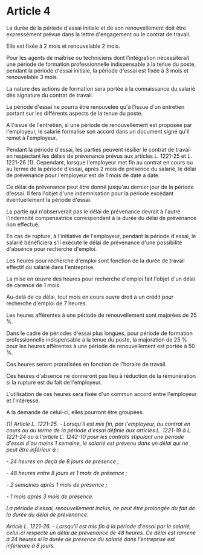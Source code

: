 # Article 4

La durée de la période d'essai initiale et de son renouvellement doit être expressément prévue dans la lettre d'engagement ou le contrat de travail. 

Elle est fixée à 2 mois et renouvelable 2 mois. 

Pour les agents de maîtrise ou techniciens dont l'intégration nécessiterait une période de formation professionnelle indispensable à la tenue du poste, pendant la période d'essai initiale, la période d'essai est fixée à 3 mois et renouvelable 3 mois. 

La nature des actions de formation sera portée à la connaissance du salarié dès signature du contrat de travail. 

La période d'essai ne pourra être renouvelée qu'à l'issue d'un entretien portant sur les différents aspects de la tenue du poste.

A l'issue de l'entretien, si une période de renouvellement est proposée par l'employeur, le salarié formalise son accord dans un document signé qu'il remet à l'employeur. 

Pendant la période d'essai, les parties peuvent résilier le contrat de travail en respectant les délais de prévenance prévus aux articles L. 1221-25 et L. 1221-26 (1). Cependant, lorsque l'employeur met fin au contrat en cours ou au terme de la période d'essai, après 2 mois de présence du salarié, le délai de prévenance pour l'employeur est de 1 mois de date à date. 

Ce délai de prévenance peut être donné jusqu'au dernier jour de la période d'essai. Il fera l'objet d'une indemnisation pour la période excédant éventuellement la période d'essai. 

La partie qui n'observerait pas le délai de prévenance devrait à l'autre l'indemnité compensatrice correspondant à la durée du délai de prévenance non effectué. 

En cas de rupture, à l'initiative de l'employeur, pendant la période d'essai, le salarié bénéficiera s'il exécute le délai de prévenance d'une possibilité d'absence pour recherche d'emploi. 

Les heures pour recherche d'emploi sont fonction de la durée de travail effectif du salarié dans l'entreprise. 

La mise en œuvre des heures pour recherche d'emploi fait l'objet d'un délai de carence de 1 mois. 

Au-delà de ce délai, tout mois en cours ouvre droit à un crédit pour recherche d'emploi de 7 heures. 

Les heures afférentes à une période de renouvellement sont majorées de 25 %. 

Dans le cadre de périodes d'essai plus longues, pour période de formation professionnelle indispensable à la tenue du poste, la majoration de 25 % pour les heures afférentes à une période de renouvellement est portée à 50 %. 

Ces heures seront proratisées en fonction de l'horaire de travail. 

Ces heures d'absence ne donneront pas lieu à réduction de la rémunération si la rupture est du fait de l'employeur.

L'utilisation de ces heures sera fixée d'un commun accord entre l'employeur et l'intéressé.

A la demande de celui-ci, elles pourront être groupées.

*(1) Article L. 1221-25. - Lorsqu'il est mis fin, par l'employeur, au contrat en cours ou au terme de la période d'essai définie aux articles L. 1221-19 à L. 1221-24 ou à l'article L. 1242-10 pour les contrats stipulant une période d'essai d'au moins 1 semaine, le salarié est prévenu dans un délai qui ne peut être inférieur à :*

*- 24 heures en deçà de 8 jours de présence ;*

*- 48 heures entre 8 jours et 1 mois de présence ;*

*- 2 semaines après 1 mois de présence ;*

*- 1 mois après 3 mois de présence.* 

*La période d'essai, renouvellement inclus, ne peut être prolongée du fait de la durée du délai de prévenance.* 

*Article L. 1221-26. - Lorsqu'il est mis fin à la période d'essai par le salarié, celui-ci respecte un délai de prévenance de 48 heures. Ce délai est ramené à 24 heures si la durée de présence du salarié dans l'entreprise est inférieure à 8 jours.* 

